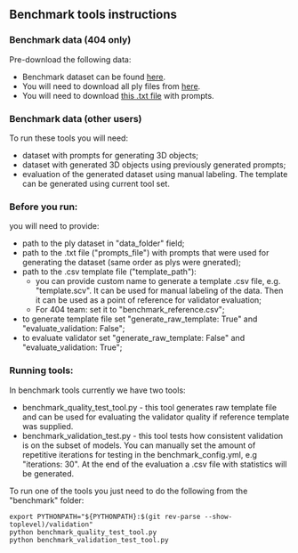 ## Benchmark tools instructions

### Benchmark data (404 only)
Pre-download the following data:
- Benchmark dataset can be found [here](https://drive.google.com/drive/u/2/folders/1UTF92aXYMjNKfxs5LnP--dPVs5xZNw1J).
- You will need to download all ply files from [here](https://drive.google.com/drive/u/2/folders/1f8r1Gzb01-8rkui_mNW4fohreEJyJHnX).
- You will need to download [this .txt file](https://drive.google.com/drive/u/2/folders/1UTF92aXYMjNKfxs5LnP--dPVs5xZNw1J) with prompts.

### Benchmark data (other users)
To run these tools you will need:
- dataset with prompts for generating 3D objects;
- dataset with generated 3D objects using previously generated prompts;
- evaluation of the generated dataset using manual labeling. The template can be generated using current tool set.

### Before you run:
you will need to provide: 
- path to the ply dataset in "data_folder" field;
- path to the .txt file ("prompts_file") with prompts that were used for generating the dataset (same order as plys were gnerated); 
- path to the .csv template file ("template_path"): 
  - you can provide custom name to generate a template .csv file, e.g. "template.scv". It can be used for manual labeling of the data.
  Then it can be used as a point of reference for validator evaluation;
  - For 404 team: set it to "benchmark_reference.csv";
- to generate template file set "generate_raw_template: True" and "evaluate_validation: False";
- to evaluate validator set "generate_raw_template: False" and "evaluate_validation: True";

### Running tools:
In benchmark tools currently we have two tools:
- benchmark_quality_test_tool.py - this tool generates raw template file and can be used for evaluating the validator quality
if reference template was supplied.
- benchmark_validation_test.py - this tool tests how consistent validation is on the subset of models. You can manually set 
the amount of repetitive iterations for testing in the benchmark_config.yml, e.g "iterations: 30". At the end of the evaluation 
a .csv file with statistics will be generated.

To run one of the tools you just need to do the following from the "benchmark" folder:
```
export PYTHONPATH="${PYTHONPATH}:$(git rev-parse --show-toplevel)/validation"
python benchmark_quality_test_tool.py
python benchmark_validation_test_tool.py
```